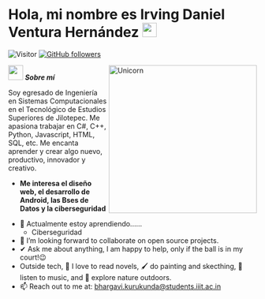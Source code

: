 # Hola, mi nombre es Irving Daniel Ventura Hernández <img src="https://github.com/TheDudeThatCode/TheDudeThatCode/blob/master/Assets/Hi.gif" width="29px">
<p align="center">
  
![Visitor](https://visitor-badge.laobi.icu/badge?page_id=IrvingVentura.repoName) [![GitHub followers](https://img.shields.io/github/followers/IrvingVentura.svg?style=social&label=Follow)](https://github.com/IrvingVentura?tab=followers)<br/>

<!--
**Bhargavi-hash/Bhargavi-hash** is a ✨ _special_ ✨ repository because its `README.md` (this file) appears on your GitHub profile.
-->

<img align="right" width=300px alt="Unicorn" src="https://media.tenor.com/6heB-WgIU1kAAAAi/transparent-coffee.gif" />

<img src="https://media.giphy.com/media/ObNTw8Uzwy6KQ/giphy.gif" width="30px">&nbsp;***Sobre mí*** 

Soy egresado de Ingeniería en Sistemas Computacionales en el Tecnológico de Estudios Superiores de Jilotepec. Me apasiona trabajar en C#, C++, Python, Javascript, HTML, SQL, etc. Me encanta aprender y crear algo nuevo, productivo, innovador y creativo.
* **Me interesa el diseño web, el desarrollo de Android, las Bses de Datos y la ciberseguridad**
- 🌱 Actualmente estoy aprendiendo......
  - Ciberseguridad
- 👯 I’m looking forward to collaborate on open source projects.
- ✔ Ask me about anything, I am happy to help, only if the ball is in my court!😉<br>
- Outside tech, 📖 I love to read novels, 🖌️ do painting and skecthing, 🎵 listen to music, and 🌴 explore nature outdoors.
- 📫 Reach out to me at: <a href="bhargavi.kurukunda@students.iiit.ac.in">bhargavi.kurukunda@students.iiit.ac.in</a>
